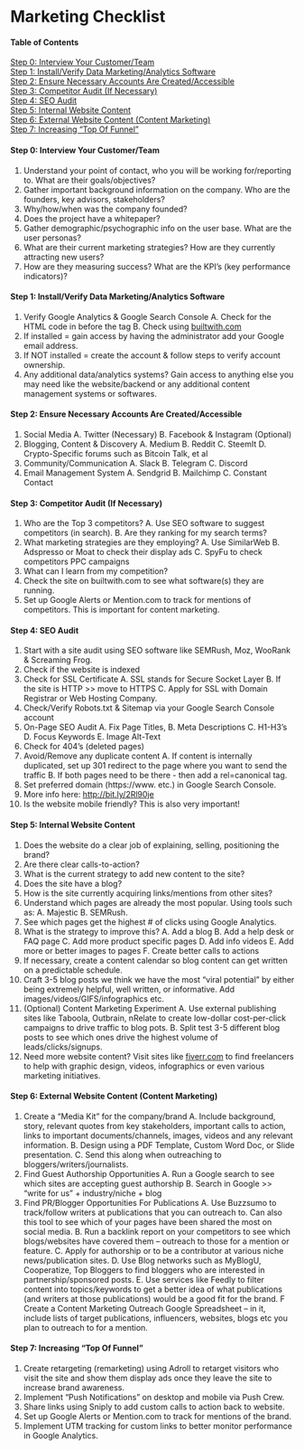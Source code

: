# Marketing Checklist


#### Table of Contents
[Step 0: Interview Your Customer/Team](#step-0-interview-your-customerteam)  
[Step 1: Install/Verify Data Marketing/Analytics Software](#step-1-install-verify-data-marketing-analytics-software)  
[Step 2: Ensure Necessary Accounts Are Created/Accessible](#step-2-ensure-necessary-accounts-are-created-accessible)  
[Step 3: Competitor Audit (If Necessary)](#step-3-competitor-audit-if-necessary)  
[Step 4: SEO Audit](#step-4-seo-audit)  
[Step 5: Internal Website Content](#-step-5-internal-website-content)  
[Step 6: External Website Content (Content Marketing)](#step-6-external-wesbite-content-content-marketing)  
[Step 7: Increasing “Top Of Funnel”](#step-7-increasing-top-of-funnel)  


#### Step 0: Interview Your Customer/Team
1. Understand your point of contact, who you will be working for/reporting to. What are their goals/objectives?
2. Gather important background information on the company. Who are the founders, key advisors, stakeholders?
3. Why/how/when was the company founded?
4. Does the project have a whitepaper?
5. Gather demographic/psychographic info on the user base. What are the user personas?
6. What are their current marketing strategies? How are they currently attracting new users?
7. How are they measuring success? What are the KPI’s (key performance indicators)?

#### Step 1: Install/Verify Data Marketing/Analytics Software
1. Verify Google Analytics & Google Search Console
A. Check for the HTML code in before the <head/>  tag
B. Check using [builtwith.com](https://builtwith.com/)
2. If installed = gain access by having the administrator add your Google email address.
3. If NOT installed = create the account & follow steps to verify account ownership.
4. Any additional data/analytics systems? Gain access to anything else you may need like the website/backend or any additional content management systems or softwares.

#### Step 2: Ensure Necessary Accounts Are Created/Accessible
1. Social Media
A. Twitter (Necessary)
B. Facebook & Instagram  (Optional)
2. Blogging, Content & Discovery
A. Medium
B. Reddit
C. SteemIt
D. Crypto-Specific forums such as Bitcoin Talk, et al
3. Community/Communication
A. Slack
B. Telegram
C. Discord
4. Email Management System
A. Sendgrid
B. Mailchimp
C. Constant Contact

#### Step 3: Competitor Audit (If Necessary)
1. Who are the Top 3 competitors?
A. Use SEO software to suggest competitors (in search).
B. Are they ranking for my search terms?
2. What marketing strategies are they employing?
A. Use SimilarWeb
B. Adspresso or Moat to check their display ads
C. SpyFu to check competitors PPC campaigns
3. What can I learn from my competition?
4. Check the site on builtwith.com to see what software(s) they are running.
5. Set up Google Alerts or Mention.com to track for mentions of competitors. This is important for content marketing.

#### Step 4: SEO Audit
1. Start with a site audit using SEO software like SEMRush, Moz, WooRank & Screaming Frog.
2. Check if the website is indexed
3. Check for SSL Certificate
A. SSL stands for Secure Socket Layer
B. If the site is HTTP >> move to HTTPS
C. Apply for SSL with Domain Registrar or Web Hosting Company.
4. Check/Verify Robots.txt & Sitemap via your Google Search Console account
5. On-Page SEO Audit
A. Fix Page Titles,
B. Meta Descriptions
C. H1-H3’s
D. Focus Keywords
E. Image Alt-Text
6. Check for 404’s (deleted pages)
7. Avoid/Remove any duplicate content
A. If content is internally duplicated, set up 301 redirect to the page where you want to send the traffic
B. If both pages need to be there - then add a rel=canonical tag.
8. Set preferred domain (https://www. etc.) in Google Search Console.
9. More info here: http://bit.ly/2Rl90je
10. Is the website mobile friendly? This is also very important!

#### Step 5: Internal Website Content
1. Does the website do a clear job of explaining, selling, positioning the brand?
2. Are there clear calls-to-action?
3. What is the current strategy to add new content to the site?
4. Does the site have a blog?
5. How is the site currently acquiring links/mentions from other sites?
6. Understand which pages are already the most popular. Using tools such as:
A. Majestic
B. SEMRush.
7. See which pages get the highest # of clicks using Google Analytics.
8. What is the strategy to improve this?
A. Add a blog
B. Add a help desk or FAQ page
C. Add more product specific pages
D. Add info videos
E. Add more or better images to pages
F. Create better calls to actions
9. If necessary, create a content calendar so blog content can get written on a predictable schedule.
10. Craft 3-5 blog posts we think we have the most “viral potential” by either being extremely helpful, well written, or informative. Add images/videos/GIFS/infographics etc.
11. (Optional) Content Marketing Experiment
A. Use external publishing sites like Taboola, Outbrain, nRelate to create low-dollar cost-per-click campaigns to drive traffic to blog pots.
B. Split test 3-5 different blog posts to see which ones drive the highest volume of leads/clicks/signups.
12. Need more website content? Visit sites like [fiverr.com](https://www.fiverr.com/) to find freelancers to help with graphic design, videos, infographics or even various marketing initiatives.


#### Step 6: External Website Content (Content Marketing)
1. Create a “Media Kit” for the company/brand
A. Include background, story, relevant quotes from key stakeholders, important calls to action, links to important documents/channels, images, videos and any relevant information.
B. Design using a PDF Template, Custom Word Doc, or Slide presentation.
C. Send this along when outreaching to bloggers/writers/journalists.
2. Find Guest Authorship Opportunities
A. Run a Google search to see which sites are accepting guest authorship
B. Search in Google >> “write for us” + industry/niche + blog
3. Find PR/Blogger Opportunities For Publications
A. Use Buzzsumo to track/follow writers at publications that you can outreach to. Can also this tool to see which of your pages have been shared the most on social media.
B. Run a backlink report on your competitors to see which blogs/websites have covered them – outreach to those for a mention or feature.
C. Apply for authorship or to be a contributor at various niche news/publication sites.
D. Use Blog networks such as MyBlogU, Cooperatize,  Top Bloggers to find bloggers who are interested in partnership/sponsored posts.
E. Use services like Feedly to filter content into topics/keywords to get a better idea of what publications (and writers at those publications) would be a good fit for the brand.
F Create a Content Marketing Outreach Google Spreadsheet – in it, include lists of target publications, influencers, websites, blogs etc you plan to outreach to for a mention.

#### Step 7: Increasing “Top Of Funnel”
1. Create retargeting (remarketing) using Adroll to retarget visitors who visit the site and show them display ads once they leave the site to increase brand awareness.
2. Implement “Push Notifications” on desktop and mobile via Push Crew.
3. Share links using Sniply to add custom calls to action back to website.
4. Set up Google Alerts or Mention.com to track for mentions of the brand.
5. Implement UTM tracking for custom links to better monitor performance in Google Analytics.
